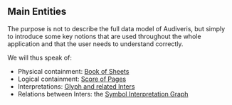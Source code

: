 ## Main Entities

The purpose is not to describe the full data model of Audiveris, but simply to introduce some
key notions that are used throughout the whole application and that the user needs to understand
correctly.

We will thus speak of:
* Physical containment: [Book of Sheets](book_sheet.md)
* Logical containment: [Score of Pages](score_page.md)
* Interpretations: [Glyph and related Inters](glyph_inter.md)
* Relations between Inters: the [Symbol Interpretation Graph](sig.md)
